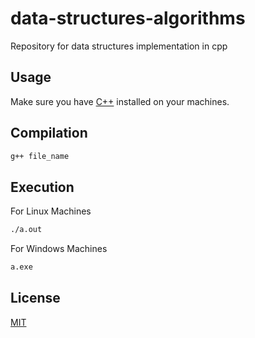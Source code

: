 # data-structures-algorithms
Repository for data structures implementation in cpp

## Usage 
Make sure you have [C++](https://isocpp.org/) installed on your machines.  

## Compilation

```bash
g++ file_name
```
## Execution

For Linux Machines  
```bash
./a.out
```

For Windows Machines
```bash
a.exe
```

## License
[MIT](https://opensource.org/licenses/MIT)
